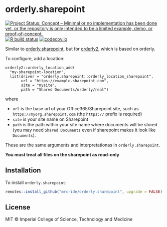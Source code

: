 # orderly.sharepoint

<!-- badges: start -->
[![Project Status: Concept – Minimal or no implementation has been done yet, or the repository is only intended to be a limited example, demo, or proof-of-concept.](https://www.repostatus.org/badges/latest/concept.svg)](https://www.repostatus.org/#concept)
[![R build status](https://github.com/mrc-ide/orderly.sharepoint/workflows/R-CMD-check/badge.svg)](https://github.com/mrc-ide/orderly.sharepoint/actions)
[![codecov.io](https://codecov.io/github/mrc-ide/orderly.sharepoint/coverage.svg?branch=main)](https://codecov.io/github/mrc-ide/orderly.sharepoint?branch=main)
<!-- badges: end -->

Similar to [orderly.sharepoint](https://github.com/vimc/orderly.sharepoint), but for [orderly2](https://mrc-ide.github.io/orderly2), which is based on orderly.

To configure, add a location:

```
orderly2::orderly_location_add(
  "my-sharepoint-location",
  list(driver = "orderly.sharepoint::orderly_location_sharepoint",
       url = "https://example.sharepoint.com",
       site = "mysite",
       path = "Shared Documents/orderly/real")
```

where

* `url` is the base url of your Office365/Sharepoint site, such as `https://myorg.sharepoint.com` (the `https://` prefix is required)
* `site` is your site name on Sharepoint
* `path` is the path within your site name where documents will be stored (you may need `Shared Documents` even if sharepoint makes it look like `Documents`).

These are the same arguments and interpretationas in `orderly.sharepoint`.

**You must treat all files on the sharepoint as read-only**

## Installation

To install `orderly.sharepoint`:

```r
remotes::install_github("mrc-ide/orderly.sharepoint", upgrade = FALSE)
```

## License

MIT © Imperial College of Science, Technology and Medicine
